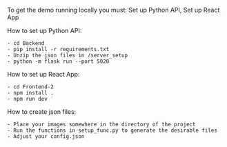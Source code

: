 To get the demo running locally you must: Set up Python API, Set up React App

How to set up Python API:

    - cd Backend
    - pip install -r requirements.txt
    - Unzip the json files in /server_setup
    - python -m flask run --port 5020

How to set up React App:

    - cd Frontend-2
    - npm install .
    - npm run dev

How to create json files:

    - Place your images somewhere in the directory of the project
    - Run the functions in setup_func.py to generate the desirable files
    - Adjust your config.json
